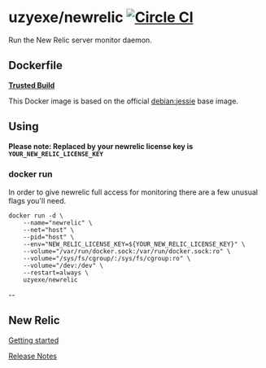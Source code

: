 # uzyexe/newrelic [![Circle CI](https://circleci.com/gh/uzyexe/dockerfile-newrelic.svg?style=svg)](https://circleci.com/gh/uzyexe/dockerfile-newrelic)

Run the New Relic server monitor daemon.

## Dockerfile

[**Trusted Build**](https://hub.docker.com/r/uzyexe/newrelic/)

This Docker image is based on the official [debian:jessie](https://hub.docker.com/_/debian/) base image.

## Using

**Please note: Replaced by your newrelic license key is `YOUR_NEW_RELIC_LICENSE_KEY`**

### docker run

In order to give newrelic full access for monitoring there are a few unusual flags you'll need.

    docker run -d \
        --name="newrelic" \
        --net="host" \
        --pid="host" \
        --env="NEW_RELIC_LICENSE_KEY=${YOUR_NEW_RELIC_LICENSE_KEY}" \
        --volume="/var/run/docker.sock:/var/run/docker.sock:ro" \
        --volume="/sys/fs/cgroup/:/sys/fs/cgroup:ro" \
        --volume="/dev:/dev" \
        --restart=always \
        uzyexe/newrelic

--


## New Relic

[Getting started](https://docs.newrelic.com/docs/servers/new-relic-servers-linux/getting-started/new-relic-servers-linux)

[Release Notes](https://docs.newrelic.com/docs/release-notes/server-release-notes/servers-linux-release-notes)
